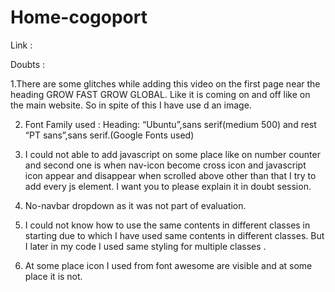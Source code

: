 # Home-cogoport

Link :

Doubts :

1.There are some glitches while adding this video on the first page near the heading GROW FAST GROW GLOBAL. Like it is coming on and off like on the main website. So in spite of this I have use d an image.

2. Font Family used : Heading: “Ubuntu”,sans serif(medium 500)   and rest  “PT sans”,sans serif.(Google Fonts used)

3. I could not able to add javascript on some place like on number counter and second one is when nav-icon become cross icon and javascript icon appear and disappear when scrolled above other than that I try to add every js element. I want you to please explain it in doubt session.

4. No-navbar dropdown as it was not part of evaluation.

5. I could not know how to use the same contents in different classes in starting due to which I have used same contents in different classes. But I later in my code I used same styling for multiple classes . 

6. At some place icon I used from  font awesome are visible and at some place it is not.
